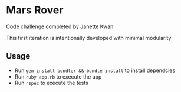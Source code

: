 # Mars Rover

Code challenge completed by Janette Kwan

This first iteration is intentionally developed with minimal modularity

## Usage

* Run `gem install bundler && bundle install` to install dependcies
* Run `ruby app.rb` to execute the app
* Run `rspec` to execute the tests
